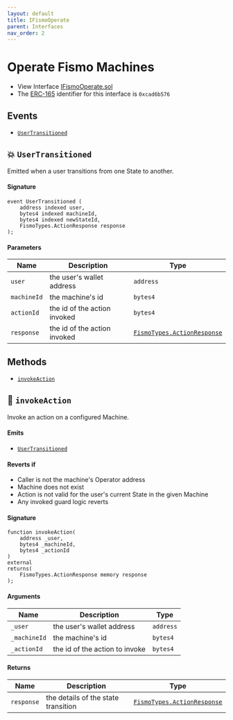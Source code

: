 ```yaml
---
layout: default
title: IFismoOperate
parent: Interfaces
nav_order: 2
---
```

# Operate Fismo Machines
* View Interface [IFismoOperate.sol](https://github.com/cliffhall/Fismo/blob/main/contracts/interfaces/IFismoOperate.sol)
* The [ERC-165](https://eips.ethereum.org/EIPS/eip-165) identifier for this interface is `0xcad6b576`

## Events
* [`UserTransitioned`](#usertransitioned)

## 💥 `UserTransitioned`
Emitted when a user transitions from one State to another.

#### Signature
```solidity
event UserTransitioned (
    address indexed user, 
    bytes4 indexed machineId, 
    bytes4 indexed newStateId, 
    FismoTypes.ActionResponse response
);
```
#### Parameters

| Name        | Description                  | Type     |
|-------------|------------------------------|----------|
| `user`        | the user's wallet address    | `address`  | 
| `machineId`   | the machine's id             | `bytes4`  | 
| `actionId` | the id of the action invoked | `bytes4`  | 
| `response` | the id of the action invoked | [`FismoTypes.ActionResponse`](../domain/ActionResponse.md)  |

## Methods
* [`invokeAction`](#invokeaction)

## 🦠 `invokeAction`
Invoke an action on a configured Machine.

#### Emits
* [`UserTransitioned`](#usertransitioned)

#### Reverts if
- Caller is not the machine's Operator address
- Machine does not exist
- Action is not valid for the user's current State in the given Machine
- Any invoked guard logic reverts

#### Signature
```solidity
function invokeAction(
    address _user, 
    bytes4 _machineId, 
    bytes4 _actionId
) 
external
returns(
    FismoTypes.ActionResponse memory response
);
```

#### Arguments

| Name      | Description                    | Type     |
| ----------- |--------------------------------|----------|
| `_user` | the user's wallet address      | `address`  | 
| `_machineId` | the machine's id               | `bytes4`  | 
| `_actionId` | the id of the action to invoke | `bytes4`  | 

#### Returns

| Name        | Description                         | Type          |
| ------------- |-------------------------------------|-------------|
| `response` | the details of the state transition | [`FismoTypes.ActionResponse`](../domain/ActionResponse.md) |